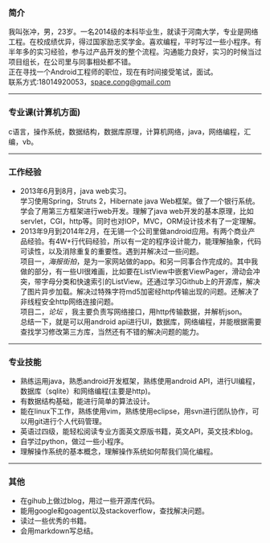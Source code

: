 ### 简介 
我叫张冲，男，23岁。一名2014级的本科毕业生，就读于河南大学，专业是网络工程。在校成绩优异，得过国家励志奖学金。喜欢编程，平时写过一些小程序。有半年多的实习经验，参与过产品开发的整个流程。沟通能力良好，实习的时候当过项目组长，在公司里与同事相处都不错。    
正在寻找一个Android工程师的职位，现在有时间接受笔试，面试。  
联系方式:18014920053，space.cong@gmail.com

---
### 专业课(计算机方面)  
c语言，操作系统，数据结构，数据库原理，计算机网络，java，网络编程，汇编，vb。

---
### 工作经验
- 2013年6月到8月，java web实习。  
学习使用Spring，Struts 2，Hibernate java Web框架。做了一个银行系统。学会了用第三方框架进行web开发。理解了java web开发的基本原理，比如servlet，CGI，http等。同时也对IOP，MVC，ORM设计技术有了一定理解。
- 2013年9月到2014年2月，在无锡一个公司里做android应用。有两个商业产品经验。有4W+行代码经验，所以有一定的程序设计能力，能理解抽象，代码可读性，以及消除重复的重要性。遇到并解决过一些问题。  
项目一，*海报街拍*，是为一家网站做的app。和另一同事合作完成的。其中我做的部分，有一些UI很难画，比如要在ListView中嵌套ViewPager，滑动会冲突，带字母分类和快速索引的ListView。还通过学习Github上的开源库，解决了图片异步加载。解决过特殊字符md5加密经http传输出现的问题。还解决了非线程安全http网络连接问题。  
项目二，*论坛* ，我主要负责写网络接口，用http传输数据，并解析json。  
总结一下，就是可以用android api进行UI，数据库，网络编程，并能根据需要查找学习修改第三方库，当然还有不错的解决问题的能力。 
--- 
### 专业技能
- 熟练运用java，熟悉android开发框架，熟练使用android API，进行UI编程，数据库（sqlite）和网络编程(主要是http)。
- 有数据结构基础，能进行简单的算法设计。
- 能在linux下工作，熟练使用vim，熟练使用eclipse，用svn进行团队协作，可以用git进行个人代码管理。
- 英语过四级，能轻松阅读专业方面英文原版书籍，英文API，英文技术blog。 
- 自学过python，做过一些小程序。
- 理解操作系统的基本概念，理解操作系统如何帮我们简化编程。

---
### 其他
- 在gihub上做过blog，用过一些开源库代码。
- 能用google和goagent以及stackoverflow，查找解决问题。
- 读过一些优秀的书籍。
- 会用markdown写总结。  
